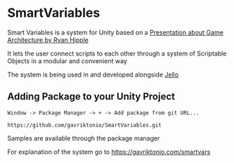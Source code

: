 # SmartVariables
Smart Variables is a system for Unity based on a [Presentation about Game Architecture by Ryan Hipple](https://www.youtube.com/watch?v=raQ3iHhE_Kk&t=2110s)

It lets the user connect scripts to each other through a system of Scriptable Objects in a modular and convenient way

The system is being used in and developed alongside [Jello](https://gavriktonio.com/jello)

## Adding Package to your Unity Project

```Window -> Package Manager -> + -> Add package from git URL...```

```https://github.com/gavriktonio/SmartVariables.git```

Samples are available through the package manager

For explanation of the system go to https://gavriktonio.com/smartvars
